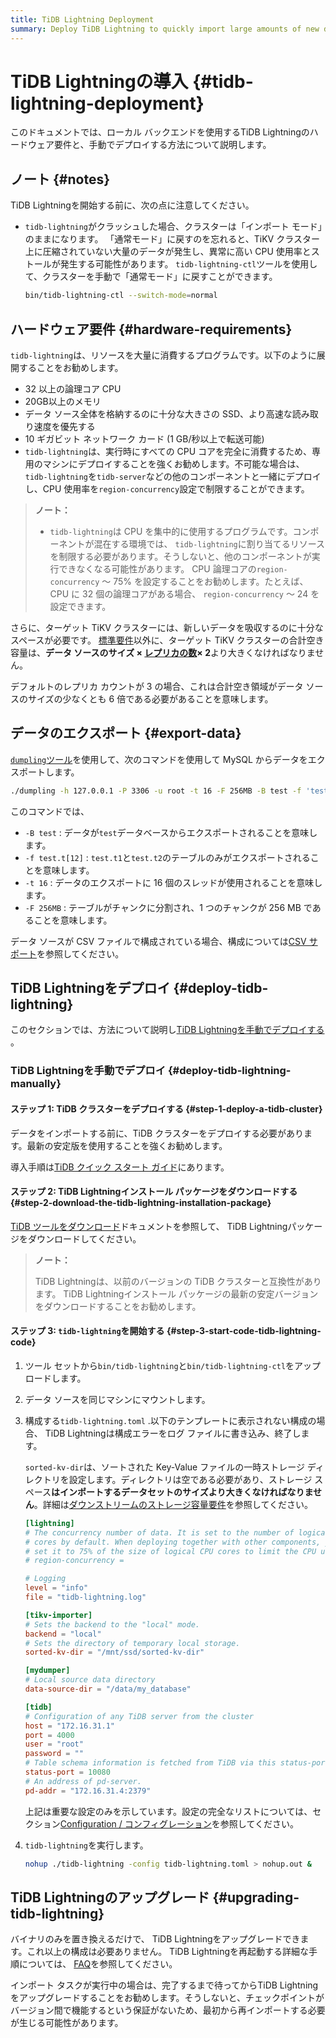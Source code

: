 ```yaml
---
title: TiDB Lightning Deployment
summary: Deploy TiDB Lightning to quickly import large amounts of new data.
---
```


# TiDB Lightningの導入 {#tidb-lightning-deployment}

このドキュメントでは、ローカル バックエンドを使用するTiDB Lightningのハードウェア要件と、手動でデプロイする方法について説明します。

## ノート {#notes}

TiDB Lightningを開始する前に、次の点に注意してください。

-   `tidb-lightning`がクラッシュした場合、クラスターは「インポート モード」のままになります。 「通常モード」に戻すのを忘れると、TiKV クラスター上に圧縮されていない大量のデータが発生し、異常に高い CPU 使用率とストールが発生する可能性があります。 `tidb-lightning-ctl`ツールを使用して、クラスターを手動で「通常モード」に戻すことができます。

    ```sh
    bin/tidb-lightning-ctl --switch-mode=normal
    ```

## ハードウェア要件 {#hardware-requirements}

`tidb-lightning`は、リソースを大量に消費するプログラムです。以下のように展開することをお勧めします。

-   32 以上の論理コア CPU
-   20GB以上のメモリ
-   データ ソース全体を格納するのに十分な大きさの SSD、より高速な読み取り速度を優先する
-   10 ギガビット ネットワーク カード (1 GB/秒以上で転送可能)
-   `tidb-lightning`は、実行時にすべての CPU コアを完全に消費するため、専用のマシンにデプロイすることを強くお勧めします。不可能な場合は、 `tidb-lightning`を`tidb-server`などの他のコンポーネントと一緒にデプロイし、CPU 使用率を`region-concurrency`設定で制限することができます。

> **ノート：**
>
> -   `tidb-lightning`は CPU を集中的に使用するプログラムです。コンポーネントが混在する環境では、 `tidb-lightning`に割り当てるリソースを制限する必要があります。そうしないと、他のコンポーネントが実行できなくなる可能性があります。 CPU 論理コアの`region-concurrency` ～ 75% を設定することをお勧めします。たとえば、CPU に 32 個の論理コアがある場合、 `region-concurrency` ～ 24 を設定できます。

さらに、ターゲット TiKV クラスターには、新しいデータを吸収するのに十分なスペースが必要です。 [標準要件](/hardware-and-software-requirements.md)以外に、ターゲット TiKV クラスターの合計空き容量は、**データ ソースのサイズ × <a href="/faq/manage-cluster-faq.md#is-the-number-of-replicas-in-each-region-configurable-if-yes-how-to-configure-it">レプリカの数</a>× 2**より大きくなければなりません。

デフォルトのレプリカ カウントが 3 の場合、これは合計空き領域がデータ ソースのサイズの少なくとも 6 倍である必要があることを意味します。

## データのエクスポート {#export-data}

[`dumpling`ツール](/dumpling-overview.md)を使用して、次のコマンドを使用して MySQL からデータをエクスポートします。

```sh
./dumpling -h 127.0.0.1 -P 3306 -u root -t 16 -F 256MB -B test -f 'test.t[12]' -o /data/my_database/
```

このコマンドでは、

-   `-B test` : データが`test`データベースからエクスポートされることを意味します。
-   `-f test.t[12]` : `test.t1`と`test.t2`のテーブルのみがエクスポートされることを意味します。
-   `-t 16` : データのエクスポートに 16 個のスレッドが使用されることを意味します。
-   `-F 256MB` : テーブルがチャンクに分割され、1 つのチャンクが 256 MB であることを意味します。

データ ソースが CSV ファイルで構成されている場合、構成については[CSV サポート](/tidb-lightning/migrate-from-csv-using-tidb-lightning.md)を参照してください。

## TiDB Lightningをデプロイ {#deploy-tidb-lightning}

このセクションでは、方法について説明し[TiDB Lightningを手動でデプロイする](#deploy-tidb-lightning-manually) 。

### TiDB Lightningを手動でデプロイ {#deploy-tidb-lightning-manually}

#### ステップ 1: TiDB クラスターをデプロイする {#step-1-deploy-a-tidb-cluster}

データをインポートする前に、TiDB クラスターをデプロイする必要があります。最新の安定版を使用することを強くお勧めします。

導入手順は[TiDB クイック スタート ガイド](/quick-start-with-tidb.md)にあります。

#### ステップ 2: TiDB Lightningインストール パッケージをダウンロードする {#step-2-download-the-tidb-lightning-installation-package}

[TiDB ツールをダウンロード](/download-ecosystem-tools.md)ドキュメントを参照して、 TiDB Lightningパッケージをダウンロードしてください。

> **ノート：**
>
> TiDB Lightningは、以前のバージョンの TiDB クラスターと互換性があります。 TiDB Lightningインストール パッケージの最新の安定バージョンをダウンロードすることをお勧めします。

#### ステップ 3: <code>tidb-lightning</code>を開始する {#step-3-start-code-tidb-lightning-code}

1.  ツール セットから`bin/tidb-lightning`と`bin/tidb-lightning-ctl`をアップロードします。

2.  データ ソースを同じマシンにマウントします。

3.  構成する`tidb-lightning.toml` .以下のテンプレートに表示されない構成の場合、 TiDB Lightningは構成エラーをログ ファイルに書き込み、終了します。

    `sorted-kv-dir`は、ソートされた Key-Value ファイルの一時ストレージ ディレクトリを設定します。ディレクトリは空である必要があり、ストレージ スペース**はインポートするデータセットのサイズより大きくなければなりません**。詳細は[ダウンストリームのストレージ容量要件](/tidb-lightning/tidb-lightning-requirements.md#resource-requirements)を参照してください。

    ```toml
    [lightning]
    # The concurrency number of data. It is set to the number of logical CPU
    # cores by default. When deploying together with other components, you can
    # set it to 75% of the size of logical CPU cores to limit the CPU usage.
    # region-concurrency =

    # Logging
    level = "info"
    file = "tidb-lightning.log"

    [tikv-importer]
    # Sets the backend to the "local" mode.
    backend = "local"
    # Sets the directory of temporary local storage.
    sorted-kv-dir = "/mnt/ssd/sorted-kv-dir"

    [mydumper]
    # Local source data directory
    data-source-dir = "/data/my_database"

    [tidb]
    # Configuration of any TiDB server from the cluster
    host = "172.16.31.1"
    port = 4000
    user = "root"
    password = ""
    # Table schema information is fetched from TiDB via this status-port.
    status-port = 10080
    # An address of pd-server.
    pd-addr = "172.16.31.4:2379"
    ```

    上記は重要な設定のみを示しています。設定の完全なリストについては、セクション[Configuration / コンフィグレーション](/tidb-lightning/tidb-lightning-configuration.md#tidb-lightning-global)を参照してください。

4.  `tidb-lightning`を実行します。

    ```sh
    nohup ./tidb-lightning -config tidb-lightning.toml > nohup.out &
    ```

## TiDB Lightningのアップグレード {#upgrading-tidb-lightning}

バイナリのみを置き換えるだけで、 TiDB Lightningをアップグレードできます。これ以上の構成は必要ありません。 TiDB Lightningを再起動する詳細な手順については、 [FAQ](/tidb-lightning/tidb-lightning-faq.md#how-to-properly-restart-tidb-lightning)を参照してください。

インポート タスクが実行中の場合は、完了するまで待ってからTiDB Lightningをアップグレードすることをお勧めします。そうしないと、チェックポイントがバージョン間で機能するという保証がないため、最初から再インポートする必要が生じる可能性があります。
